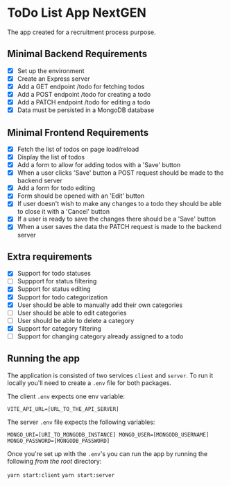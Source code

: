 # ToDo List App NextGEN

The app created for a recruitment process purpose.

## Minimal Backend Requirements

- [x] Set up the environment
- [x] Create an Express server
- [x] Add a GET endpoint /todo for fetching todos
- [x] Add a POST endpoint /todo for creating a todo
- [x] Add a PATCH endpoint /todo for editing a todo
- [x] Data must be persisted in a MongoDB database

## Minimal Frontend Requirements
- [x] Fetch the list of todos on page load/reload
- [x] Display the list of todos
- [x] Add a form to allow for adding todos with a 'Save' button
- [x] When a user clicks 'Save' button a POST request should be made to the backend server
- [x] Add a form for todo editing
- [x] Form should be opened with an 'Edit' button
- [x] If user doesn't wish to make any changes to a todo they should be able to close it with a 'Cancel' button
- [x] If a user is ready to save the changes there should be a 'Save' button
- [x] When a user saves the data the PATCH request is made to the backend server

## Extra requirements
- [x] Support for todo statuses
- [ ] Suppport for status filtering
- [x] Support for status editing
- [x] Support for todo categorization
- [x] User should be able to manually add their own categories
- [ ] User should be able to edit categories
- [ ] User should be able to delete a category
- [x] Support for category filtering
- [ ] Support for changing category already assigned to a todo

## Running the app

The application is consisted of two services `client` and `server`.
To run it locally you'll need to create a `.env` file for both packages.

The client `.env` expects one env variable:

`VITE_API_URL=[URL_TO_THE_API_SERVER]`

The server `.env` file expects the following variables:

`
MONGO_URI=[URI_TO_MONGODB_INSTANCE]
MONGO_USER=[MONGODB_USERNAME]
MONGO_PASSWORD=[MONGODB_PASSWORD]
`

Once you're set up with the `.env`'s you can run the app by running the following *from the root* directory:

`yarn start:client`
`yarn start:server`
